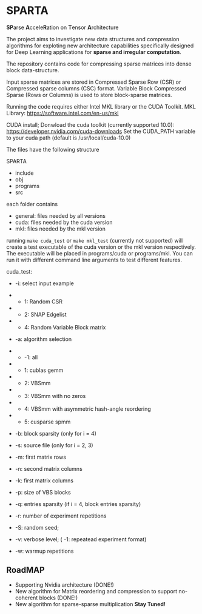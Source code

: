 # SPARTA
**SP**arse **A**ccele**R**ation on **T**ensor **A**rchitecture

The project aims to investigate new data structures and compression algorithms for exploting new architecture capabilities specifically designed for Deep Learning applications for **sparse and irregular computation**.

The repository contains code for compressing sparse matrices into dense block data-structure. 

Input sparse matrices are stored in Compressed Sparse Row (CSR) or Compressed sparse columns (CSC) format. 
Variable Block Compressed Sparse (Rows or Columns) is used to store block-sparse matrices. 

Running the code requires either Intel MKL library or the CUDA Toolkit.
MKL Library: https://software.intel.com/en-us/mkl

CUDA install;
Donwload the cuda toolkit (currently supported 10.0): https://developer.nvidia.com/cuda-downloads
Set the CUDA_PATH variable to your cuda path (default is /usr/local/cuda-10.0)


The files have the following structure

SPARTA
* include
* obj
* programs 
* src   

each folder contains 
* general: files needed by all versions
* cuda: files needed by the cuda version
* mkl: files needed by the mkl version

running `make cuda_test` or `make mkl_test` (currently not supported) will create a test executable of the cuda version or the mkl version respectively. The executable will be placed in programs/cuda or programs/mkl. You can run it with different command line arguments to test different features.  

cuda_test:

* -i: select input example
* * 1: Random CSR
* * 2: SNAP Edgelist
* * 4: Random Variable Block matrix
      
* -a: algorithm selection
* * -1: all
* * 1: cublas gemm
* * 2: VBSmm
* * 3: VBSmm with no zeros
* * 4: VBSmm with asymmetric hash-angle reordering
* * 5: cusparse spmm

* -b: block sparsity (only for i = 4)

* -s: source file (only for i = 2, 3)

* -m: first matrix rows

* -n: second matrix columns

* -k: first matrix columns

* -p: size of VBS blocks

* -q: entries sparsity (if i = 4, block entries sparsity)

* -r: number of experiment repetitions

* -S: random seed;

* -v: verbose level; ( -1: repeatead experiment format) 

* -w: warmup repetitions
      
## RoadMAP
* Supporting Nvidia architecture (DONE!)
* New algorithm for Matrix reordering and compression to support no-coherent blocks (DONE!)
* New algorithm for sparse-sparse multiplication
**Stay Tuned!**
